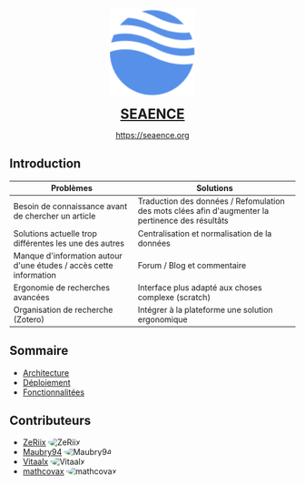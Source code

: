 <p align="center">
  <img src="./services//spotter/public/images/logos/logo.svg" alt="logo" width="150" height="auto" />
</p>
<p align="center">
  <a href="https://seaence.org/" style="font-size: 24px; font-weight: bold;">SEAENCE</a>
  
</p>
<p align="center">
	<a href="https://seaence.org/">https://seaence.org</a>
</p>

## Introduction

| Problèmes | Solutions |
|----------|----------|
| Besoin de connaissance avant de chercher un article | Traduction des données / Refomulation des mots clées afin d'augmenter la pertinence des résultâts |
| Solutions actuelle trop différentes les une des autres | Centralisation et normalisation de la données |
| Manque d'information autour d'une études / accès cette information | Forum / Blog et commentaire |
| Ergonomie de recherches avancées | Interface plus adapté aux choses complexe (scratch) |
| Organisation de recherche (Zotero) | Intégrer à la plateforme une solution ergonomique |

## Sommaire

- [Architecture](docs/services/index.md)
- [Déploiement](docs/deploy/index.md)
- [Fonctionnalitées](docs/features/)

## Contributeurs

- [ZeRiix](https://github.com/ZeRiix) <img style="border-radius: 100%" src="https://avatars.githubusercontent.com/u/70342449?v=4" width="16" alt="ZeRiix"/>
- [Maubry94](https://github.com/Maubry94) <img style="border-radius: 100%" src="https://avatars.githubusercontent.com/u/58041322?v=4" width="16" alt="Maubry94"/>
- [Vitaalx](https://github.com/Vitaalx) <img style="border-radius: 100%" src="https://avatars.githubusercontent.com/u/74609430?v=4" width="16" alt="Vitaalx"/>
- [mathcovax](https://github.com/mathcovax) <img style="border-radius: 100%" src="https://avatars.githubusercontent.com/u/98911237?v=4" width="16" alt="mathcovax"/>
